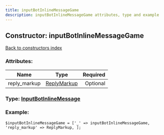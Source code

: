 ```yaml
---
title: inputBotInlineMessageGame
description: inputBotInlineMessageGame attributes, type and example
---
```

## Constructor: inputBotInlineMessageGame  
[Back to constructors index](index.md)



### Attributes:

| Name     |    Type       | Required |
|----------|:-------------:|---------:|
|reply\_markup|[ReplyMarkup](../types/ReplyMarkup.md) | Optional|



### Type: [InputBotInlineMessage](../types/InputBotInlineMessage.md)


### Example:

```
$inputBotInlineMessageGame = ['_' => inputBotInlineMessageGame, 'reply_markup' => ReplyMarkup, ];
```